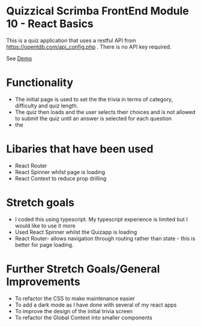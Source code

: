 # Quizzical Scrimba FrontEnd Module 10 - React Basics

This is a quiz application that uses a restful API from https://opentdb.com/api_config.php . There is no API key required.

See [Demo](https://get-quizzical.netlify.app/)

# Functionality
- The initial page is used to set the the trivia in terms of category, difficulty and quiz length.
- The quiz then loads and the user selects their choices and is not allowed to submit the quiz until an answer is selected for each question
- the 

# Libaries that have been used
- React Router
- React Spinner whilst page is loading
- React Context to reduce prop drilling



# Stretch goals
- I coded this using typescript. My typescript experience is limited but I would like to use it more
- Used React Spinner whilst the Quizapp is loading
- React Router- allows navigation through routing rather than state - this is better for page loading. 

# Further Stretch Goals/General Improvements
- To refactor the CSS to make maintenance easier
- To add a dark mode as I have done with several of my react apps 
- To improve the design of the initial trivia screen
- To refactor the Global Context into smaller components 
